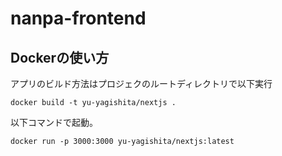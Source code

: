 # nanpa-frontend
## Dockerの使い方
アプリのビルド方法はプロジェクのルートディレクトリで以下実行
```
docker build -t yu-yagishita/nextjs .
```

以下コマンドで起動。
```
docker run -p 3000:3000 yu-yagishita/nextjs:latest
```
